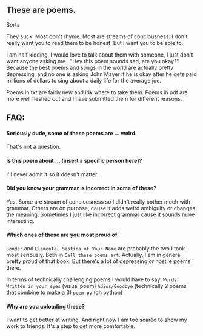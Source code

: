 ## These are poems.

Sorta

They suck. Most don't rhyme. Most are streams of conciousness.
I don't really want you to read them to be honest. But I want you to be able to.

I am half kidding, I would love to talk about them with someone, I just don't
want anyone asking me.. "Hey this poem sounds sad, are you okay?" Because the
best poems and songs in the world are actually pretty depressing, and no one
is asking John Mayer if he is okay after he gets paid millions of dollars to
sing about a daily life for the average joe.

Poems in txt are fairly new and idk where to take them. Poems in pdf
are more well fleshed out and I have submitted them for different reasons.


## FAQ:

#### Seriously dude, some of these poems are ... weird.
That's not a question.

#### Is this poem about ... (insert a specific person here)?
I'll never admit it so it doesn't matter.

#### Did you know your grammar is incorrect in some of these?
Yes. Some are stream of conciousness so I didn't really bother much with grammar.
Others are on purpose, cause it adds weird ambiguity or changes the meaning.
Sometimes I just like incorrect grammar cause it sounds more interesting.

#### Which ones of these are you most proud of.
`Sonder` and `Elemental Sestina of Your Name` are probably the two I took
most seriously. Both in `Call these poems art`. Actually, I am in general
pretty proud of that book. But there's a lot of depressing or hostile poems there.

In terms of technically challenging poems I would have to say:
`Words Written in your eyes` (visual poem)
`Adios/Goodbye` (technically 2 poems that combine to make a 3)
`poem.py` (oh python)

#### Why are you uploading these?
I want to get better at writing. And right now I am too scared to show my work
to friends. It's a step to get more comfortable.
